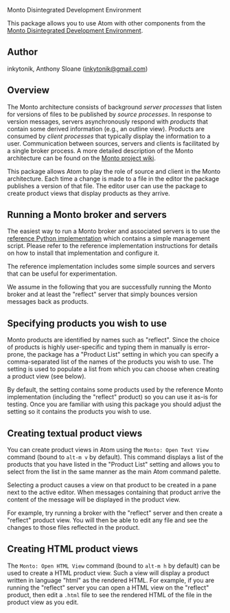 Monto Disintegrated Development Environment

This package allows you to use Atom with other components from the [Monto
Disintegrated Development Environment](https://bitbucket.org/inkytonik/monto).

## Author

inkytonik, Anthony Sloane ([inkytonik@gmail.com](mailto:inkytonik@gmail.com))

## Overview

The Monto architecture consists of background *server processes* that listen for versions of files to be published by *source processes*.
In response to version messages, servers asynchronously respond with *products* that contain some derived information (e.g., an outline view).
Products are consumed by *client processes* that typically display the information to a user.
Communication between sources, servers and clients is facilitated by a single broker process.
A more detailed description of the Monto architecture can be found on the [Monto project wiki](https://bitbucket.org/inkytonik/monto/src/default/wiki/architecture.md).

This package allows Atom to play the role of source and client in the Monto architecture.
Each time a change is made to a file in the editor the package publishes a version of that file.
The editor user can use the package to create product views that display products as they arrive.

## Running a Monto broker and servers

The easiest way to run a Monto broker and associated servers is to use the [reference Python implementation](https://bitbucket.org/inkytonik/monto/src/default/wiki/python.md) which contains a simple management script.
Please refer to the reference implementation instructions for details on how to install that implementation and configure it.

The reference implementation includes some simple sources and servers that can be useful for experimentation.

We assume in the following that you are successfully running the Monto broker and at least the "reflect" server that simply bounces version messages back as products.

## Specifying products you wish to use

Monto products are identified by names such as "reflect".
Since the choice of products is highly user-specific and typing them in manually is error-prone, the package has a "Product List" setting in which you can specify a comma-separated list of the names of the products you wish to use.
The setting is used to populate a list from which you can choose when creating a product view (see below).

By default, the setting contains some products used by the reference Monto implementation (including the "reflect" product) so you can use it as-is for testing.
Once you are familiar with using this package you should adjust the setting so it contains the products you wish to use.

## Creating textual product views

You can create product views in Atom using the `Monto: Open Text View` command (bound to `alt-m v` by default).
This command displays a list of the products that you have listed in the "Product List" setting and allows you to select from the list in the same manner as the main Atom command palette.

Selecting a product causes a view on that product to be created in a pane next to the active editor.
When messages containing that product arrive the content of the message will be displayed in the product view.

For example, try running a broker with the "reflect" server and then create a "reflect" product view.
You will then be able to edit any file and see the changes to those files reflected in the product.

## Creating HTML product views

The `Monto: Open HTML View` command (bound to `alt-m h` by default) can be used to create a HTML product view.
Such a view will display a product written in language "html" as the rendered HTML.
For example, if you are running the "reflect" server you can open a HTML view on the "reflect" product, then edit a `.html` file to see the rendered HTML of the file in the product view as you edit.
